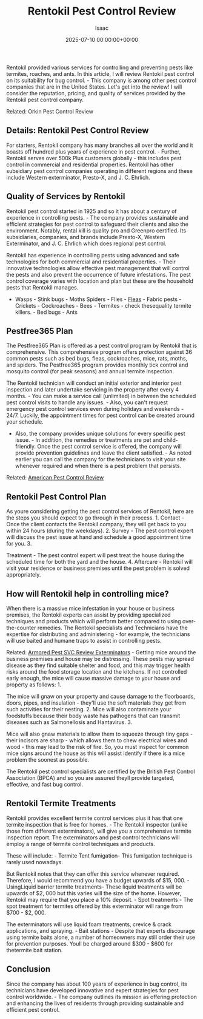 ﻿---
title: Rentokil Pest Control Review
description: Rentokil provided various services for controlling and preventing pests like termites, roaches, and ants. In this article, I will review Rentokil pest control...
slug: /rentokil-pest-control-review/
date: 2025-07-10 00:00:00+00:00
lastmod: 2025-07-10 00:00:00+03:00
author: Isaac
categories:
- Fleas
- Product Reviews
tags:
- fleas
- rentokil
- pest
layout: post
---

Rentokil provided various services for controlling and preventing pests like termites, roaches, and ants. In this article, I will review Rentokil pest control on its suitability for bug control. - This company is among other pest control companies that are in the United States. Let's get into the review! I will consider the reputation, pricing, and quality of services provided by the Rentokil pest control company.

Related: Orkin Pest Control Review

##  Details: Rentokil Pest Control Review

For starters, Rentokil company has many branches all over the world and it boasts off hundred plus years of experience in pest control. - Further, Rentokil serves over 500k Plus customers globally - this includes pest control in commercial and residential properties. Rentokil has other subsidiary pest control companies operating in different regions and these include Western exterminator, Presto-X, and J. C. Ehrlich.

##  Quality of Services by Rentokil

Rentokil pest control started in 1925 and so it has about a century of experience in controlling pests. - The company provides sustainable and efficient strategies for pest control to safeguard their clients and also the environment. Notably, rental kill is quality pro and Greenpro certified. Its subsidiaries, companies, and brands include Presto-X, Western Exterminator, and J. C. Ehrlich which does regional pest control.

Rentokil has experience in controlling pests using advanced and safe technologies for both commercial and residential properties. - Their innovative technologies allow effective pest management that will control the pests and also prevent the occurrence of future infestations. The pest control coverage varies with location and plan but these are the household pests that Rentokil manages.

- Wasps - Stink bugs - Moths Spiders - Flies - [Fleas](https://pestpolicy.com/how-to-avoid-pests-in-apartments/) - Fabric pests - Crickets - Cockroaches - Bees - Termites - check thesequality termite killers. - Bed bugs - Ants

##  Pestfree365 Plan

The Pestfree365 Plan is offered as a pest control program by Rentokil that is comprehensive. This comprehensive program offers protection against 36 common pests such as bed bugs, fleas, cockroaches, mice, rats, moths, and spiders. The Pestfree365 program provides monthly tick control and mosquito control (for peak seasons) and annual termite inspection.

The Rentokil technician will conduct an initial exterior and interior pest inspection and later undertake servicing in the property after every 4 months. - You can make a service call (unlimited) in between the scheduled pest control visits to handle any issues. - Also, you can't request emergency pest control services even during holidays and weekends - 24/7. Luckily, the appointment times for pest control can be created around your schedule.

- Also, the company provides unique solutions for every specific pest issue. - In addition, the remedies or treatments are pet and child-friendly. Once the pest control service is offered, the company will provide prevention guidelines and leave the client satisfied. - As noted earlier you can call the company for the technicians to visit your site whenever required and when there is a pest problem that persists.

Related: [American Pest Control Review](https://pestpolicy.com/american-pest-review/)

##  Rentokil Pest Control Plan

As youre considering getting the pest control services of Rentokil, here are the steps you should expect to go through in their process. 1. Contact - Once the client contacts the Rentokil company, they will get back to you within 24 hours (during the weekdays). 2. Survey - The pest control expert will discuss the pest issue at hand and schedule a good appointment time for you. 3.

Treatment - The pest control expert will pest treat the house during the scheduled time for both the yard and the house. 4. Aftercare - Rentokil will visit your residence or business premises until the pest problem is solved appropriately.

##  How will Rentokil help in controlling mice?

When there is a massive mice infestation in your house or business premises, the Rentokil experts can assist by providing specialized techniques and products which will perform better compared to using over-the-counter remedies. The Rentokil specialists and Technicians have the expertise for distributing and administering - for example, the technicians will use baited and humane traps to assist in controlling pests.

Related: [Armored Pest SVC Review Exterminators](https://pestpolicy.com/armored-pest-svc-review/) - Getting mice around the business premises and house may be distressing. These pests may spread disease as they find suitable shelter and food, and this may trigger health risks around the food storage location and the kitchens. If not controlled early enough, the mice will cause massive damage to your house and property as follows: 1.

The mice will gnaw on your property and cause damage to the floorboards, doors, pipes, and insulation - they'll use the soft materials they get from such activities for their nesting. 2. Mice will also contaminate your foodstuffs because their body waste has pathogens that can transmit diseases such as Salmonellosis and Hantavirus. 3.

Mice will also gnaw materials to allow them to squeeze through tiny gaps - their incisors are sharp - which allows them to chew electrical wires and wood - this may lead to the risk of fire. So, you must inspect for common mice signs around the house as this will assist identify if there is a mice problem the soonest as possible.

The Rentokil pest control specialists are certified by the British Pest Control Association (BPCA) and so you are assured theyll provide targeted, effective, and fast bug control.

##  Rentokil Termite Treatments

Rentokil provides excellent termite control services plus it has that one termite inspection that is free for homes. - The Rentokil inspector (unlike those from different exterminators), will give you a comprehensive termite inspection report. The exterminators and pest control technicians will employ a range of termite control techniques and products.

These will include: - Termite Tent fumigation- This fumigation technique is rarely used nowadays.

But Rentokil notes that they can offer this service whenever required. Therefore, I would recommend you have a budget upwards of $15, 000. - UsingLiquid barrier termite treatments- These liquid treatments will be upwards of $2, 000 but this varies will the size of the home. However, Rentokil may require that you place a 10% deposit. - Spot treatments - The spot treatment for termites offered by this exterminator will range from $700 - $2, 000.

The exterminators will use liquid foam treatments, crevice & crack applications, and spraying. - Bait stations - Despite that experts discourage using termite baits alone, a number of homeowners may still order their use for prevention purposes. Youll be charged around $300 - $600 for thetermite bait station.

##  Conclusion

Since the company has about 100 years of experience in bug control, its technicians have developed innovative and expert strategies for pest control worldwide. - The company outlines its mission as offering protection and enhancing the lives of residents through providing sustainable and efficient pest control.

